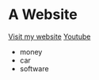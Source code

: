 <!DOCTYPE html>
<html>
<head>
<meta charset ="UTF-8">
<body>

 <h1>A Website</h1>
<a href="https://intombiekhulumayo.github.io/the-website/">Visit my website</a>
<a href="https://www.youtube.com/">Youtube</a>
<ul>
 <li>money</li>
 <li>car</li>
 <li>software</li>
</ul>

</body>
</html>
